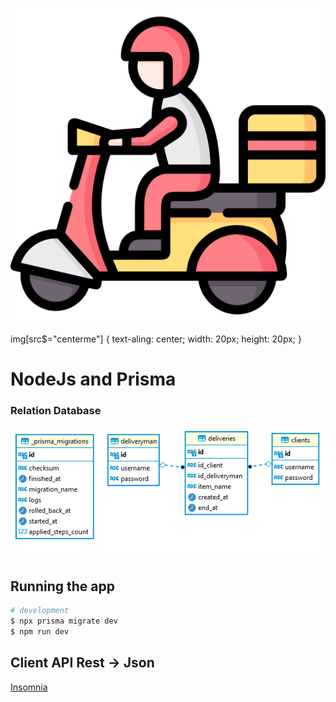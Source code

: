 ![A cute kitten](/assets/delivery.png?style=centerme)

img[src$="centerme"] {
text-aling: center;
width: 20px;
height: 20px;
}

# NodeJs and Prisma

### Relation Database

![Alt text](/assets/diagrma.png?raw=true "Title")

## Running the app

```bash
# development
$ npx prisma migrate dev
$ npm run dev
```

## Client API Rest -> Json 

[Insomnia](https://github.com/igordev2/node-delivery/blob/main/assets/insomnia.json)
